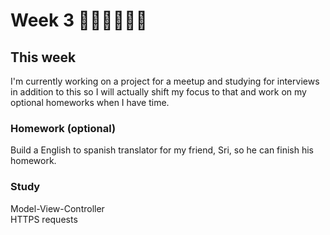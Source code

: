 # Week 3 👨🏾‍💻👨🏾‍💻

## This week
I'm currently working on a project for a meetup and studying for interviews in addition to this so I will actually shift my focus to that and work on my optional homeworks when I have time.

### Homework (optional)
Build a English to spanish translator for my friend, Sri, so he can finish his homework.

### Study
Model-View-Controller
<br>
HTTPS requests


